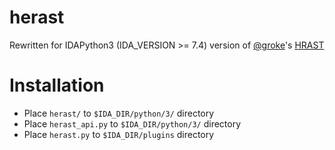 # herast

Rewritten for IDAPython3 (IDA_VERSION >= 7.4) version of [@groke](https://github.com/grokeus)'s [HRAST](https://github.com/sibears/hrast)


# Installation
- Place `herast/` to `$IDA_DIR/python/3/` directory
- Place `herast_api.py` to `$IDA_DIR/python/3/` directory
- Place `herast.py` to `$IDA_DIR/plugins` directory
